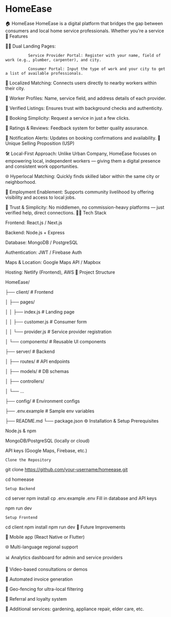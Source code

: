 # HomeEase
🏠 HomeEase HomeEase is a digital platform that bridges the gap between consumers and local home service professionals. Whether you're a service 
🚀 Features

🧑‍🔧 Dual Landing Pages:

              Service Provider Portal: Register with your name, field of work (e.g., plumber, carpenter), and city.

              Consumer Portal: Input the type of work and your city to get a list of available professionals.

📍 Localized Matching: Connects users directly to nearby workers within their city.

👤 Worker Profiles: Name, service field, and address details of each provider.

🔐 Verified Listings: Ensures trust with background checks and authenticity.

📆 Booking Simplicity: Request a service in just a few clicks.

💬 Ratings & Reviews: Feedback system for better quality assurance.

🔔 Notification Alerts: Updates on booking confirmations and availability.
🎯 Unique Selling Proposition (USP)

🛠️ Local-First Approach: Unlike Urban Company, HomeEase focuses on empowering local, independent workers — giving them a digital presence and consistent work opportunities.

🌐 Hyperlocal Matching: Quickly finds skilled labor within the same city or neighborhood.

💼 Employment Enablement: Supports community livelihood by offering visibility and access to local jobs.

🤝 Trust & Simplicity: No middlemen, no commission-heavy platforms — just verified help, direct connections.
🧑‍💻 Tech Stack

Frontend: React.js / Next.js

Backend: Node.js + Express

Database: MongoDB / PostgreSQL

Authentication: JWT / Firebase Auth

Maps & Location: Google Maps API / Mapbox

Hosting: Netlify (Frontend), AWS
📁 Project Structure

HomeEase/

├── client/ # Frontend

│ ├── pages/

│ │ ├── index.js # Landing page

│ │ ├── customer.js # Consumer form

│ │ └── provider.js # Service provider registration

│ └── components/ # Reusable UI components

├── server/ # Backend

│ ├── routes/ # API endpoints

│ ├── models/ # DB schemas

│ ├── controllers/

│ └── ...

├── config/ # Environment configs

├── .env.example # Sample env variables

├── README.md
└── package.json
⚙️ Installation & Setup
Prerequisites

Node.js & npm

MongoDB/PostgreSQL (locally or cloud)

API keys (Google Maps, Firebase, etc.)

    Clone the Repository

git clone https://github.com/your-username/homeease.git

cd homeease

    Setup Backend

cd server npm install cp .env.example .env
Fill in database and API keys

npm run dev

    Setup Frontend

cd client npm install npm run dev
🌱 Future Improvements

📱 Mobile app (React Native or Flutter)

🌐 Multi-language regional support

📊 Analytics dashboard for admin and service providers

🎥 Video-based consultations or demos

🧾 Automated invoice generation

📌 Geo-fencing for ultra-local filtering

👥 Referral and loyalty system

🧰 Additional services: gardening, appliance repair, elder care, etc.
